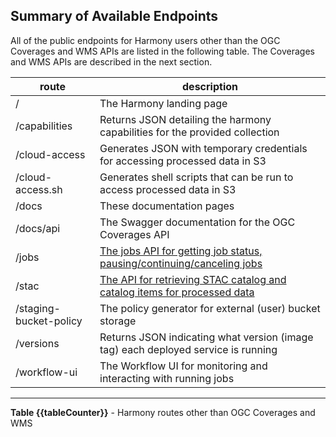 ## Summary of Available Endpoints

All of the public endpoints for Harmony users other than the OGC Coverages and WMS APIs are listed in the following table. The Coverages and WMS APIs are described in the next section.

| route                  | description                                                                       |
|------------------------|-----------------------------------------------------------------------------------|
| /                      | The Harmony landing page                                                          |
| /capabilities          | Returns JSON detailing the harmony capabilities for the provided collection       |
| /cloud-access          | Generates JSON with temporary credentials for accessing processed data in S3      |
| /cloud-access.sh       | Generates shell scripts that can be run to access processed data in S3            |
| /docs                  | These documentation pages                                                         |
| /docs/api              | The Swagger documentation for the OGC Coverages API                               |
| /jobs                  | [The jobs API for getting job status, pausing/continuing/canceling jobs](#jobs-details)   |
| /stac                  | [The API for retrieving STAC catalog and catalog items for processed data](#stac-details) |
| /staging-bucket-policy | The policy generator for external (user) bucket storage                           |
| /versions              | Returns JSON indicating what version (image tag) each deployed service is running |
| /workflow-ui           | The Workflow UI for monitoring and interacting with running jobs                                                                   |
---
**Table {{tableCounter}}** - Harmony routes other than OGC Coverages and WMS

<br/>
<br/>
